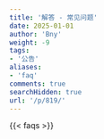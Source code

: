 ```yaml
---
title: '解答 - 常见问题'
date: 2025-01-01
author: 'Bny'
weight: -9
tags:
- '公告'
aliases:
- 'faq'
comments: true
searchHidden: true
url: '/p/819/'
---
```


{{< faqs >}}



<style>
.faq-msg {
    display: flex;
    margin: 1.2rem 0;
    gap: 6px;
}

.faq-date {
    justify-content: center;
    font-size: 0.75em;
    color: #aaa;
}

.faq-question { 
  flex-direction: row;
}
.faq-answer { 
  flex-direction: row;
}

.faq-userinfo {
  display: flex;
  align-items: center;
}

.faq-userrole {
  color: #fff;
  background-color: #6c757d; /* 使用全局灰色 */
  border-radius: 3px;
  padding: 0.05rem 0.5rem;
  margin-right: 0.5rem;
  font-size: 0.8em;
}

.faq-userrole.faq-admin {
  background-color: #ffd700; /* 管理员角色颜色 */
}
.faq-userrole.faq-user {
  background-color: #abb3c8; /* 普通用户角色颜色 */
}

.faq-avatar {
    width: 40px !important;
    height: 40px !important;
    border-radius: 50% !important;
    border: 1px solid #e1e1e1;
    flex-shrink: 0;
}

.faq-nickname {
    color: #aaa;
    font-size: 1em;
}

.faq-content {
    max-width: 18rem;
}

.faq-bubble {
    background-color: #f5f5f5; /* 使用全局浅灰背景 */
    margin-top: 0.5rem;
    padding: 0.5rem;
    width: fit-content; 
    border-radius: 6px;
    line-height: 1.6;
    box-shadow: 0 1px 3px rgba(0, 0, 0, 0.1);
    text-align: left !important;
    flex-direction: row !important;
}
</style>

